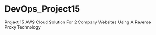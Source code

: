 # DevOps_Project15
Project 15 AWS Cloud Solution For 2 Company Websites Using A Reverse Proxy Technology
